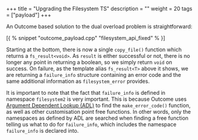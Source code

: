 +++
title = "Upgrading the Filesystem TS"
description = ""
weight = 20
tags = ["payload"]
+++

An Outcome based solution to the dual overload problem is straightforward:

[{ % snippet "outcome_payload.cpp" "filesystem_api_fixed" % }]

Starting at the bottom, there is now a single `copy_file()` function which returns a `fs_result<void>`.
As `result` is either successful or not, there is no longer any point in returning a boolean, so we
simply return `void` on success. On failure, as the template alias `fs_result<T>` above it shows,
we are returning a `failure_info` structure containing an error code and the same additional information
as `filesystem_error` provides.

It is important to note that the fact that `failure_info` is defined in namespace `filesystem2` is very
important. This is because Outcome uses [Argument Dependent Lookup (ADL)](http://en.cppreference.com/w/cpp/language/adl)
to find the `make_error_code()`
function, as well as other customisation point free functions. In other words, only the namespaces as
defined by ADL are searched when finding a free function telling us what to do for `failure_info`,
which includes the namespace `failure_info` is declared into.
